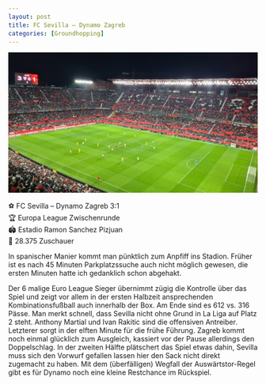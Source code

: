 ```yaml
---
layout: post
title: FC Sevilla – Dynamo Zagreb
categories: [Groundhopping]
---
```



![](../images/20220217_222736-2048x1152.jpg)

⚽️ FC Sevilla – Dynamo Zagreb 3:1  
🏆 Europa League Zwischenrunde  
🏟 Estadio Ramon Sanchez Pizjuan  
🥁 28.375 Zuschauer  

In spanischer Manier kommt man pünktlich zum Anpfiff ins Stadion. Früher ist es nach 45 Minuten Parkplatzssuche auch nicht möglich gewesen, die ersten Minuten hatte ich gedanklich schon abgehakt.

Der 6 malige Euro League Sieger übernimmt zügig die Kontrolle über das Spiel und zeigt vor allem in der ersten Halbzeit ansprechenden Kombinationsfußball auch innerhalb der Box. Am Ende sind es 612 vs. 316 Pässe. Man merkt schnell, dass Sevilla nicht ohne Grund in La Liga auf Platz 2 steht. Anthony Martial und Ivan Rakitic sind die offensiven Antreiber. Letzterer sorgt in der elften Minute für die frühe Führung. Zagreb kommt noch einmal glücklich zum Ausgleich, kassiert vor der Pause allerdings den Doppelschlag. In der zweiten Hälfte plätschert das Spiel etwas dahin, Sevilla muss sich den Vorwurf gefallen lassen hier den Sack nicht direkt zugemacht zu haben. Mit dem (überfälligen) Wegfall der Auswärtstor-Regel gibt es für Dynamo noch eine kleine Restchance im Rückspiel.


